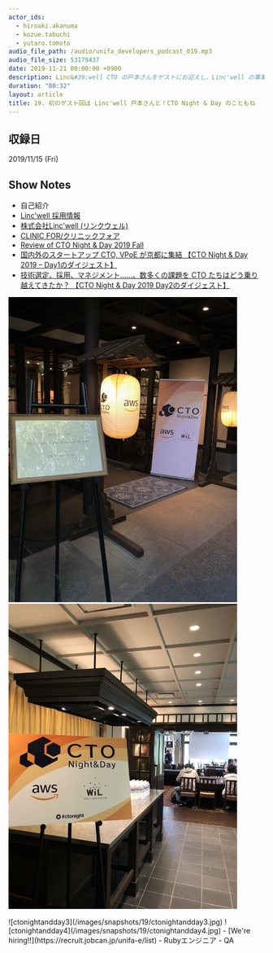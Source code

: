 ```yaml
---
actor_ids:
  - hiroaki.akanuma
  - kozue.tabuchi
  - yutaro.tomoto
audio_file_path: /audio/unifa_developers_podcast_019.mp3
audio_file_size: 53179437
date: 2019-11-21 00:00:00 +0900
description: Linc&#39;well CTO の戸本さんをゲストにお迎えし、Linc'well の事業や開発についてと、赤沼と戸本さんが繋がるきっかけとなった CTO Night &amp; Day について話しました。
duration: "80:32"
layout: article
title: 19. 初のゲスト回は Linc'well 戸本さんと！CTO Night & Day のこともね
---
```


## 収録日

2019/11/15 (Fri)

## Show Notes

- 自己紹介
- [Linc'well 採用情報](https://linc-well.com/recruit)
- [株式会社Linc'well (リンクウェル)](https://www.wantedly.com/companies/linc-well)
- [CLINIC FOR/クリニックフォア](https://www.clinicfor.life/)
- [Review of CTO Night & Day 2019 Fall](https://tech.unifa-e.com/entry/2019/10/15/164707)
- [国内外のスタートアップ CTO, VPoE が京都に集結 【CTO Night & Day 2019 – Day1のダイジェスト】](https://aws.amazon.com/jp/blogs/startup/event-report-ctonightandday2019-day1-summary/)
- [技術選定、採用、マネジメント……。数多くの課題を CTO たちはどう乗り越えてきたか？ 【CTO Night & Day 2019 Day2のダイジェスト】](https://aws.amazon.com/jp/blogs/startup/event-report-ctonightandday2019-day2-summary/)
<p>
  <img src="/images/snapshots/19/ctonightandday1.jpg" width="450">
  <img src="/images/snapshots/19/ctonightandday2.jpg" width="450">
</p>
![ctonightandday3](/images/snapshots/19/ctonightandday3.jpg)
![ctonightandday4](/images/snapshots/19/ctonightandday4.jpg)
- [We're hiring!!](https://recruit.jobcan.jp/unifa-e/list)
  - Rubyエンジニア
  - QA
